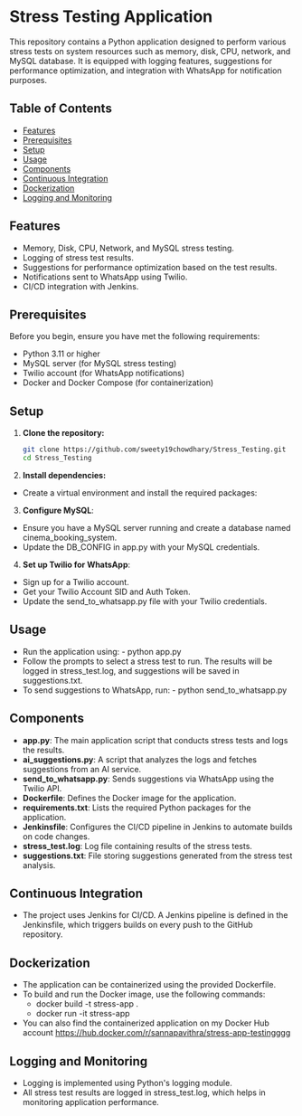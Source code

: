 # Stress Testing Application

This repository contains a Python application designed to perform various stress tests on system resources such as memory, disk, CPU, network, and MySQL database. It is equipped with logging features, suggestions for performance optimization, and integration with WhatsApp for notification purposes.

## Table of Contents

- [Features](#features)
- [Prerequisites](#prerequisites)
- [Setup](#setup)
- [Usage](#usage)
- [Components](#components)
- [Continuous Integration](#continuous-integration)
- [Dockerization](#dockerization)
- [Logging and Monitoring](#logging-and-monitoring)

## Features

- Memory, Disk, CPU, Network, and MySQL stress testing.
- Logging of stress test results.
- Suggestions for performance optimization based on the test results.
- Notifications sent to WhatsApp using Twilio.
- CI/CD integration with Jenkins.

## Prerequisites

Before you begin, ensure you have met the following requirements:

- Python 3.11 or higher
- MySQL server (for MySQL stress testing)
- Twilio account (for WhatsApp notifications)
- Docker and Docker Compose (for containerization)

## Setup

1. **Clone the repository:**

   ```bash
   git clone https://github.com/sweety19chowdhary/Stress_Testing.git
   cd Stress_Testing
   
2. **Install dependencies:**
   
- Create a virtual environment and install the required packages:
   
3. **Configure MySQL**:

- Ensure you have a MySQL server running and create a database named cinema_booking_system.
- Update the DB_CONFIG in app.py with your MySQL credentials.

4. **Set up Twilio for WhatsApp**:
   
- Sign up for a Twilio account.
- Get your Twilio Account SID and Auth Token.
- Update the send_to_whatsapp.py file with your Twilio credentials.

## Usage
- Run the application using: - python app.py
- Follow the prompts to select a stress test to run. The results will be logged in stress_test.log, and suggestions will be saved in suggestions.txt.
- To send suggestions to WhatsApp, run: - python send_to_whatsapp.py

## Components
- **app.py**: The main application script that conducts stress tests and logs the results.
- **ai_suggestions.py**: A script that analyzes the logs and fetches suggestions from an AI service.
- **send_to_whatsapp.py**: Sends suggestions via WhatsApp using the Twilio API.
- **Dockerfile**: Defines the Docker image for the application.
- **requirements.txt**: Lists the required Python packages for the application.
- **Jenkinsfile**: Configures the CI/CD pipeline in Jenkins to automate builds on code changes.
- **stress_test.log**: Log file containing results of the stress tests.
- **suggestions.txt**: File storing suggestions generated from the stress test analysis.

## Continuous Integration
- The project uses Jenkins for CI/CD. A Jenkins pipeline is defined in the Jenkinsfile, which triggers builds on every push to the GitHub repository.

## Dockerization
- The application can be containerized using the provided Dockerfile.
- To build and run the Docker image, use the following commands:
    - docker build -t stress-app .
    - docker run -it stress-app
- You can also find the containerized application on my Docker Hub account https://hub.docker.com/r/sannapavithra/stress-app-testingggg

## Logging and Monitoring
- Logging is implemented using Python's logging module.
- All stress test results are logged in stress_test.log, which helps in monitoring application performance.
